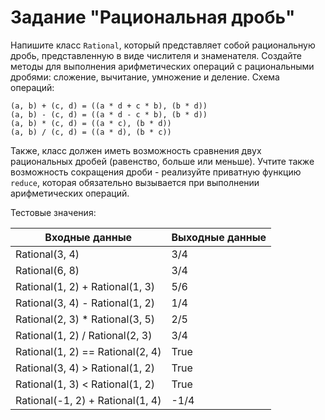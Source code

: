 # Задание "Рациональная дробь"

Напишите класс `Rational`, который представляет собой рациональную дробь, представленную в виде числителя и знаменателя.
Создайте методы для выполнения арифметических операций с рациональными дробями: сложение, вычитание, умножение и деление.
Схема операций:
```
(a, b) + (c, d) = ((a * d + c * b), (b * d))
(a, b) - (c, d) = ((a * d - c * b), (b * d))
(a, b) * (c, d) = ((a * c), (b * d))
(a, b) / (c, d) = ((a * d), (b * c))
```
Также, класс должен иметь возможность сравнения двух рациональных дробей (равенство, больше или меньше).
Учтите также возможность сокращения дроби - реализуйте приватную функцию `reduce`, которая обязательно вызывается при 
выполнении арифметических операций.

Тестовые значения:

<table class="docutils align-default">
    <thead>
        <tr class="row-odd">
            <th class="head">Входные данные</th>
            <th class="head">Выходные данные</th>
        </tr>
    </thead>
    <tbody>
        <tr class="row-even"><td>Rational(3, 4)</td><td>3/4</td></tr>
        <tr class="row-odd"><td>Rational(6, 8)</td><td>3/4</td></tr>
        <tr class="row-even"><td>Rational(1, 2) + Rational(1, 3)</td><td>5/6</td></tr>
        <tr class="row-odd"><td>Rational(3, 4) - Rational(1, 2)</td><td>1/4</td></tr>
        <tr class="row-even"><td>Rational(2, 3) * Rational(3, 5)</td><td>2/5</td></tr>
        <tr class="row-odd"><td>Rational(1, 2) / Rational(2, 3)</td><td>3/4</td></tr>
        <tr class="row-even"><td>Rational(1, 2) == Rational(2, 4)</td><td>True</td></tr>
        <tr class="row-odd"><td>Rational(3, 4) > Rational(1, 2)</td><td>True</td></tr>
        <tr class="row-even"><td>Rational(1, 3) < Rational(1, 2)</td><td>True</td></tr>
        <tr class="row-odd"><td>Rational(-1, 2) + Rational(1, 4)</td><td>-1/4</td></tr>
    </tbody>
</table>

